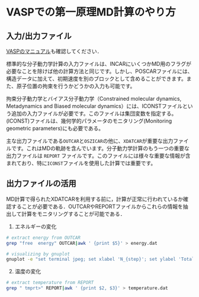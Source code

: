 

# VASPでの第一原理MD計算のやり方

## 入力/出力ファイル
[VASPのマニュアル](https://www.vasp.at/wiki/index.php/Category:Molecular_dynamics)も確認してください．

標準的な分子動力学計算の入力ファイルは、INCARにいくつかMD用のフラグが必要なことを除けば他の計算方法と同じです。しかし、POSCARファイルには、構造データに加えて、初期速度を別のブロックとして含めることができます。また、原子位置の拘束を行うかどうかの入力も可能です。

拘束分子動力学とバイアス分子動力学（Constrained molecular dynamics, Metadynamics and Biased molecular dynamics）には、ICONSTファイルという追加の入力ファイルが必要です。このファイルは集団変数を指定する。(ICONST)ファイルは、幾何学的パラメータのモニタリング(Monitoring geometric parameters)にも必要である。

主な出力ファイルである`OUTCAR`と`OSZICAR`の他に、`XDATCAR`が重要な出力ファイルです。これはMDの軌跡を含んでいます。分子動力学計算のもう一つの重要な出力ファイルは `REPORT` ファイルです。このファイルには様々な重要な情報が含まれており、特に`ICONST`ファイルを使用した計算では重要です。



## 出力ファイルの活用
MD計算で得られたXDATCARを利用する前に，計算が正常に行われているか確認することが必要である．OUTCARやREPORTファイルからこれらの情報を抽出して計算をモニタリングすることが可能である．

1. エネルギーの変化

```bash
# extract energy from OUTCAR 
grep "free  energy" OUTCAR|awk ' {print $5}' > energy.dat

# visualizing by gnuplot
gnuplot -e "set terminal jpeg; set xlabel 'N_{step}'; set ylabel 'Total energy (eV/cell)';set style data lines; plot 'energy.dat'" > energy.jpg
```

2. 温度の変化

```bash
# extract temperature from REPORT
grep " tmprt>" REPORT|awk ' {print $2, $3}' > temperature.dat
```

